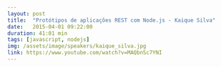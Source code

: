 ```yaml
---
layout: post
title:  "Protótipos de aplicações REST com Node.js - Kaique Silva"
date:   2015-04-01 09:22:00
duration: 41:01 min
tags: [javascript, nodejs]
img: /assets/image/speakers/kaique_silva.jpg
link: https://www.youtube.com/watch?v=MAQbnSc7YNI
---
```

